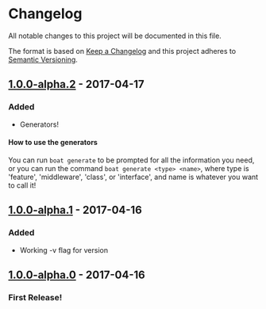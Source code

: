 # Changelog
All notable changes to this project will be documented in this file.

The format is based on [Keep a Changelog](http://keepachangelog.com/) and this project adheres to [Semantic Versioning](http://semver.org/).


## [1.0.0-alpha.2](https://github.com/getcanal/boat-cli/releases/tag/v1.0.0-alpha.2) - 2017-04-17
### Added
- Generators!

#### How to use the generators
You can run `boat generate` to be prompted for all the information you need, or you can run the command `boat generate <type> <name>`, where type is 'feature', 'middleware', 'class', or 'interface', and name is whatever you want to call it!

## [1.0.0-alpha.1](https://github.com/getcanal/boat-cli/releases/tag/v1.0.0-alpha.1) - 2017-04-16
### Added
- Working -v flag for version

## [1.0.0-alpha.0](https://github.com/getcanal/boat-cli/releases/tag/v1.0.0-alpha.0) - 2017-04-16
### First Release!